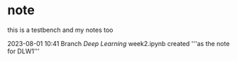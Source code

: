 # note
this is a testbench and my notes too

2023-08-01 10:41
Branch *Deep Learning*
    week2.ipynb created '''as the note for DLW1'''